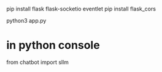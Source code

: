 

pip install flask flask-socketio eventlet
pip install flask_cors

python3 app.py


# in python console

from chatbot import sllm
